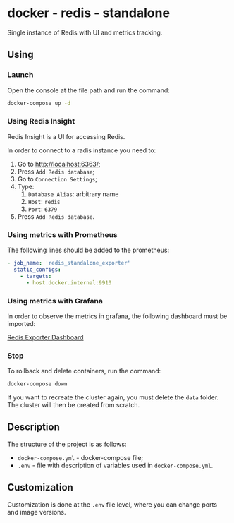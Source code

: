 # docker - redis - standalone

Single instance of Redis with UI and metrics tracking.

## Using

### Launch

Open the console at the file path and run the command:

```bash
docker-compose up -d
```

### Using Redis Insight

Redis Insight is a UI for accessing Redis.

In order to connect to a radis instance you need to:

1. Go to [http://localhost:6363/](http://localhost:6363/);
2. Press `Add Redis database`;
3. Go to `Connection Settings`;
4. Type:
	1. `Database Alias`: arbitrary name
	2. `Host`: `redis`
	3. `Port`: `6379`
5. Press `Add Redis database`.

### Using metrics with Prometheus

The following lines should be added to the prometheus:

```yml
- job_name: 'redis_standalone_exporter'
  static_configs:
    - targets:
      - host.docker.internal:9910
```

### Using metrics with Grafana

In order to observe the metrics in grafana, the following dashboard must be imported:

[Redis Exporter Dashboard](https://grafana.com/grafana/dashboards/763-redis-dashboard-for-prometheus-redis-exporter-1-x/)

### Stop

To rollback and delete containers, run the command:

```bash
docker-compose down
```

If you want to recreate the cluster again, you must delete the `data` folder. The cluster will then be created from scratch.

## Description

The structure of the project is as follows:

* `docker-compose.yml` - docker-compose file;
* `.env` - file with description of variables used in `docker-compose.yml`.

## Customization

Customization is done at the `.env` file level, where you can change ports and image versions.